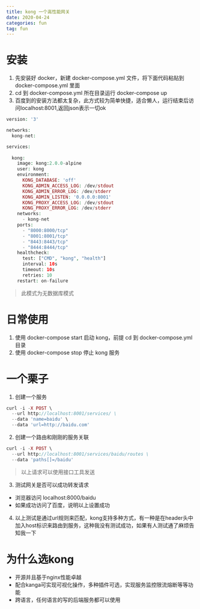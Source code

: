 ```yaml
---
title: kong 一个高性能网关
date: 2020-04-24
categories: fun
tag: fun
---
```


# 安装
1. 先安装好 docker，新建 docker-compose.yml 文件，将下面代码粘贴到 docker-compose.yml 里面
2. cd 到 docker-compose.yml 所在目录运行 docker-compose up
3. 百度到的安装方法都太复杂，此方式较为简单快捷，适合懒人，运行结束后访问localhost:8001,返回json表示一切ok

``` php
version: '3'

networks:
  kong-net:

services:
  
  kong:
    image: kong:2.0.0-alpine
    user: kong
    environment:
      KONG_DATABASE: 'off'
      KONG_ADMIN_ACCESS_LOG: /dev/stdout
      KONG_ADMIN_ERROR_LOG: /dev/stderr
      KONG_ADMIN_LISTEN: '0.0.0.0:8001'
      KONG_PROXY_ACCESS_LOG: /dev/stdout
      KONG_PROXY_ERROR_LOG: /dev/stderr
    networks:
      - kong-net
    ports:
      - "8000:8000/tcp"
      - "8001:8001/tcp"
      - "8443:8443/tcp"
      - "8444:8444/tcp"
    healthcheck:
      test: ["CMD", "kong", "health"]
      interval: 10s
      timeout: 10s
      retries: 10
    restart: on-failure
```

> 此模式为无数据库模式

# 日常使用

1. 使用 docker-compose start 启动 kong，前提 cd 到 docker-compose.yml 目录
2. 使用 docker-compose stop 停止 kong 服务

# 一个栗子

1. 创建一个服务


``` php
curl -i -X POST \
  --url http://localhost:8001/services/ \
  --data 'name=baidu' \
  --data 'url=http://baidu.com'
```

2. 创建一个路由和刚刚的服务关联


``` php
curl -i -X POST \
  --url http://localhost:8001/services/baidu/routes \
  --data 'paths[]=/baidu'
```

> 以上请求可以使用接口工具发送

3. 测试网关是否可以成功转发请求

- 浏览器访问 localhost:8000/baidu
- 如果成功访问了百度，说明以上设置成功

4. 以上测试是通过url规则来匹配，kong支持多种方式，有一种是在header头中加入host标识来路由到服务，这种我没有测试成功，如果有人测试通了麻烦告知我一下

# 为什么选kong

- 开源并且基于nginx性能卓越
- 配合kanga可实现可视化操作，多种插件可选，实现服务监控限流熔断等等功能
- 跨语言，任何语言的写的后端服务都可以使用